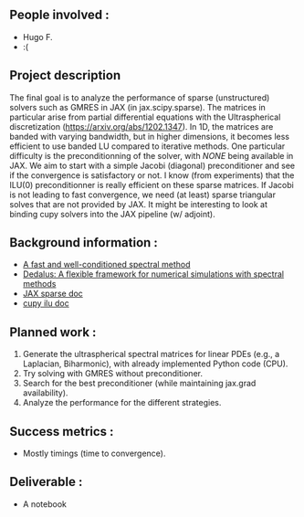 ## People involved : 
- Hugo F.
- :(

## Project description 
The final goal is to analyze the performance of sparse (unstructured) solvers such as GMRES in JAX (in jax.scipy.sparse). 
The matrices in particular arise from partial differential equations with the Ultraspherical discretization (https://arxiv.org/abs/1202.1347).
In 1D, the matrices are banded with varying bandwidth, but in higher dimensions, it becomes less efficient to use banded LU compared to iterative methods. 
One particular difficulty is the preconditionning of the solver, with *NONE* being available in JAX. We aim to start with a simple Jacobi (diagonal) preconditioner and see if the convergence is satisfactory or not.
I know (from experiments) that the ILU(0) preconditionner is really efficient on these sparse matrices. If Jacobi is not leading to fast convergence, we need (at least) sparse triangular solves that are not provided by JAX. It might be interesting to look at binding cupy solvers into the JAX pipeline (w/ adjoint).

## Background information : 
- [A fast and well-conditioned spectral method](https://arxiv.org/abs/1202.1347)
- [Dedalus: A flexible framework for numerical simulations with spectral methods](https://journals.aps.org/prresearch/pdf/10.1103/PhysRevResearch.2.023068)
- [JAX sparse doc](https://docs.jax.dev/en/latest/jax.experimental.sparse.html)
- [cupy ilu doc](https://docs.cupy.dev/en/stable/reference/generated/cupyx.scipy.sparse.linalg.spilu.html#cupyx.scipy.sparse.linalg.spilu)

## Planned work : 
1. Generate the ultraspherical spectral matrices for linear PDEs (e.g., a Laplacian, Biharmonic), with already implemented Python code (CPU).
2. Try solving with GMRES without preconditioner.
3. Search for the best preconditioner (while maintaining jax.grad availability).
4. Analyze the performance for the different strategies.

## Success metrics : 
- Mostly timings (time to convergence).

## Deliverable :
- A notebook

